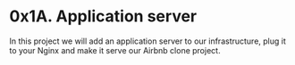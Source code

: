 # 0x1A. Application server
In this project we will add an application server to  our infrastructure, plug it to your Nginx and make it serve our Airbnb clone project.